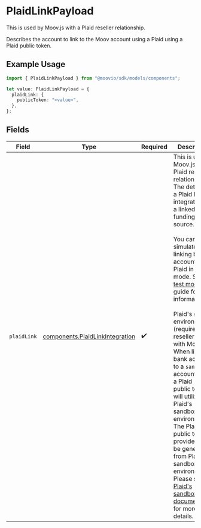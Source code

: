 # PlaidLinkPayload

This is used by Moov.js with a Plaid reseller relationship. 

Describes the account to link to the Moov account using a Plaid using a Plaid public token.

## Example Usage

```typescript
import { PlaidLinkPayload } from "@moovio/sdk/models/components";

let value: PlaidLinkPayload = {
  plaidLink: {
    publicToken: "<value>",
  },
};
```

## Fields

| Field                                                                                                                                                                                                                                                                                                                                                                                                                                                                                                                                                                                                                                                                                                                                                            | Type                                                                                                                                                                                                                                                                                                                                                                                                                                                                                                                                                                                                                                                                                                                                                             | Required                                                                                                                                                                                                                                                                                                                                                                                                                                                                                                                                                                                                                                                                                                                                                         | Description                                                                                                                                                                                                                                                                                                                                                                                                                                                                                                                                                                                                                                                                                                                                                      |
| ---------------------------------------------------------------------------------------------------------------------------------------------------------------------------------------------------------------------------------------------------------------------------------------------------------------------------------------------------------------------------------------------------------------------------------------------------------------------------------------------------------------------------------------------------------------------------------------------------------------------------------------------------------------------------------------------------------------------------------------------------------------- | ---------------------------------------------------------------------------------------------------------------------------------------------------------------------------------------------------------------------------------------------------------------------------------------------------------------------------------------------------------------------------------------------------------------------------------------------------------------------------------------------------------------------------------------------------------------------------------------------------------------------------------------------------------------------------------------------------------------------------------------------------------------- | ---------------------------------------------------------------------------------------------------------------------------------------------------------------------------------------------------------------------------------------------------------------------------------------------------------------------------------------------------------------------------------------------------------------------------------------------------------------------------------------------------------------------------------------------------------------------------------------------------------------------------------------------------------------------------------------------------------------------------------------------------------------- | ---------------------------------------------------------------------------------------------------------------------------------------------------------------------------------------------------------------------------------------------------------------------------------------------------------------------------------------------------------------------------------------------------------------------------------------------------------------------------------------------------------------------------------------------------------------------------------------------------------------------------------------------------------------------------------------------------------------------------------------------------------------- |
| `plaidLink`                                                                                                                                                                                                                                                                                                                                                                                                                                                                                                                                                                                                                                                                                                                                                      | [components.PlaidLinkIntegration](../../models/components/plaidlinkintegration.md)                                                                                                                                                                                                                                                                                                                                                                                                                                                                                                                                                                                                                                                                               | :heavy_check_mark:                                                                                                                                                                                                                                                                                                                                                                                                                                                                                                                                                                                                                                                                                                                                               | This is used by Moov.js with a Plaid reseller relationship. The details of a Plaid link integration for a linked funding source.<br/><br/>You can simulate linking bank accounts with Plaid in test mode. See our [test mode](https://docs.moov.io/guides/get-started/test-mode/#plaid)<br/>guide for more information.<br/><br/>Plaid's `sandbox` environment - (requires Plaid reseller setup with Moov). When linking a bank account to a `sandbox` account using a Plaid <br/>public token it will utilize Plaid's sandbox environment. The Plaid public token provided must be generated from Plaid's sandbox environment. <br/>Please see <a href="https://plaid.com/docs/api/sandbox/#sandboxpublic_tokencreate" target="_blank">Plaid's sandbox documentation</a> for more <br/>details. |